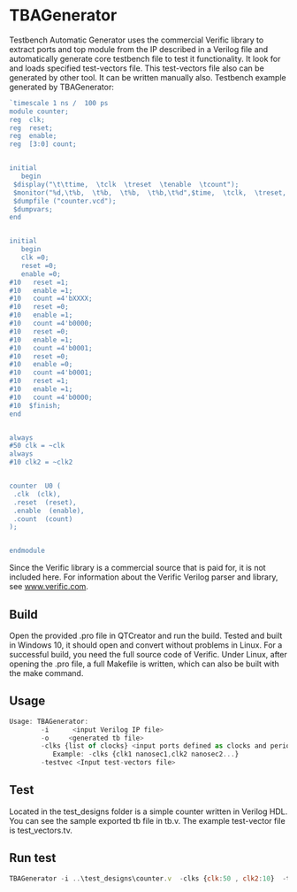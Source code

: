 
# TBAGenerator

Testbench Automatic Generator uses the commercial Verific library to extract ports and top module from the IP described in a Verilog file and automatically generate core testbench file to test it functionality. It look for and loads specified test-vectors file. This test-vectors file also can be generated by other tool. It can be written manually also.
Testbench example generated by TBAGenerator:

```javascript
`timescale 1 ns /  100 ps
module counter;
reg  clk; 
reg  reset; 
reg  enable; 
reg  [3:0] count; 


initial
   begin
 $display("\t\ttime,  \tclk  \treset  \tenable  \tcount");
 $monitor("%d,\t%b,  \t%b,  \t%b,  \t%b,\t%d",$time,  \tclk,  \treset,  \tenable,  \tcount");
 $dumpfile ("counter.vcd");
 $dumpvars;
end


initial
   begin
   clk =0;
   reset =0;
   enable =0;
#10   reset =1;
#10   enable =1;
#10   count =4'bXXXX;
#10   reset =0;
#10   enable =1;
#10   count =4'b0000;
#10   reset =0;
#10   enable =1;
#10   count =4'b0001;
#10   reset =0;
#10   enable =0;
#10   count =4'b0001;
#10   reset =1;
#10   enable =1;
#10   count =4'b0000;
#10  $finish;
end


always
#50 clk = ~clk
always
#10 clk2 = ~clk2


counter  U0 (
 .clk  (clk),
 .reset  (reset),
 .enable  (enable),
 .count  (count)
);


endmodule

```
Since the Verific library is a commercial source that is paid for, it is not included here. For information about the Verific Verilog parser and library, see www.verific.com. 


## Build
Open the provided .pro file in QTCreator and run the build.
Tested and built in Windows 10, it should open and convert without problems in Linux.
For a successful build, you need the full source code of Verific.
Under Linux, after opening the .pro file, a full Makefile is written, which can also be built with the make command.
## Usage

```javascript
Usage: TBAGenerator:
        -i      <input Verilog IP file>
        -o     <generated tb file>
        -clks {list of clocks} <input ports defined as clocks and periods in ns>
           Example: -clks {clk1 nanosec1,clk2 nanosec2...}
        -testvec <Input test-vectors file>

```


## Test
Located in the test_designs folder is a simple counter written in Verilog HDL. 
You can see the sample exported tb file in tb.v.
The example test-vector file is test_vectors.tv.
## Run test
```javascript
TBAGenerator -i ..\test_designs\counter.v  -clks {clk:50 , clk2:10}  -testvec ..\test_designs\test_vectors.tv  -o tb.v 
```